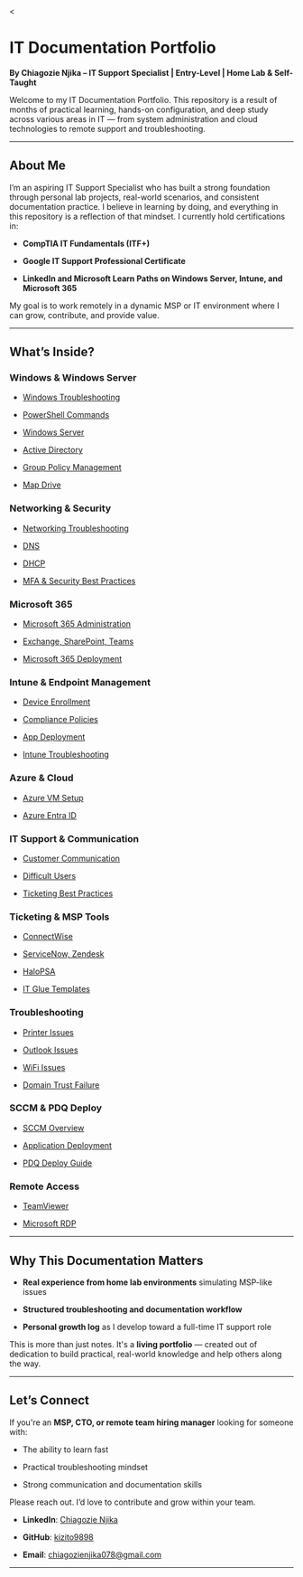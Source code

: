 <

  



# IT Documentation Portfolio  

**By Chiagozie Njika – IT Support Specialist | Entry-Level | Home Lab & Self-Taught**

Welcome to my IT Documentation Portfolio. This repository is a result of months of practical learning, hands-on configuration, and deep study across various areas in IT — from system administration and cloud technologies to remote support and troubleshooting.  

---
## About Me
I’m an aspiring IT Support Specialist who has built a strong foundation through personal lab projects, real-world scenarios, and consistent documentation practice. I believe in learning by doing, and everything in this repository is a reflection of that mindset.
I currently hold certifications in:
- **CompTIA IT Fundamentals (ITF+)**

- **Google IT Support Professional Certificate**

- **LinkedIn and Microsoft Learn Paths on Windows Server, Intune, and Microsoft 365**

My goal is to work remotely in a dynamic MSP or IT environment where I can grow, contribute, and provide value.

---

  

## What’s Inside?

  

### Windows & Windows Server  

- [Windows Troubleshooting](Windows-Server/Windows-Troubleshooting.md)  

- [PowerShell Commands](Windows-Server/PowerShell-Commands.md)  

- [Windows Server](Windows-Server/Windows-Server.md)  

- [Active Directory](Windows-Server/Active-Directory.md)  

- [Group Policy Management](Windows-Server/Group-Policy-Management.md)  

- [Map Drive](Windows-Server/Mapping-Drive.md)  

  

### Networking & Security  

- [Networking Troubleshooting](Network/Networking-Troubleshooting.md)  

- [DNS](Network/DNS.md)  

- [DHCP](Network/DHCP)  

- [MFA & Security Best Practices](Security/MFA-Security-Practices.md)  

  

### Microsoft 365  

- [Microsoft 365 Administration](Microsoft365/Microsoft-365-Administration.md)  

- [Exchange, SharePoint, Teams](Microsoft365/Exchange-Administration.md)  

- [Microsoft 365 Deployment](Microsoft365/Microsoft-365-Deployment.md)  

  

### Intune & Endpoint Management  

- [Device Enrollment](Intune/Device-Enrollment.md)  

- [Compliance Policies](Intune/Compliance-Policies.md)  

- [App Deployment](Intune/App-Deployment.md)  

- [Intune Troubleshooting](Intune/Enrollment-Troubleshooting.md)  

  

### Azure & Cloud  

- [Azure VM Setup](Azure/Virtual-Machines-Setup.md)  

- [Azure Entra ID](Azure/Entra-ID-Fundamentals.md)  

  

### IT Support & Communication  

- [Customer Communication](CustomerService/Communication-Best-Practices.md)  

- [Difficult Users](CustomerService/Handling-Difficult-Customers.md)  

- [Ticketing Best Practices](CustomerService/Ticketing-Best-Practices.md)  

  

### Ticketing & MSP Tools  

- [ConnectWise](ConnectWise/Ticketing-Best-Practices.md)  

- [ServiceNow, Zendesk](Ticketing-Systems/ServiceNow-Ticketing.md)  

- [HaloPSA](Ticketing-Systems/HaloPSA)  

- [IT Glue Templates](ITGlue/IT-Documentation-Templates.md)  

  

### Troubleshooting  

- [Printer Issues](Troubleshooting/Printer-Issues.md)  

- [Outlook Issues](Troubleshooting/Outlook-Issues.md)  

- [WiFi Issues](Troubleshooting/WiFi-Connection-Issues.md)  

- [Domain Trust Failure](Troubleshooting/Domain-Trust-Relationship-Failed.md)  

  

### SCCM & PDQ Deploy  

- [SCCM Overview](SCCM/SCCM-Overview.md)  

- [Application Deployment](SCCM/Deploying-Applications.md)  

- [PDQ Deploy Guide](PDQ/PDQ-Deploy-Automation.md)  

  

### Remote Access  

- [TeamViewer](Remote-Connection/TeamViewer)  

- [Microsoft RDP](Remote-Connection/Microsoft-RDP)

  

---

  

## Why This Documentation Matters  

  

- **Real experience from home lab environments** simulating MSP-like issues  

- **Structured troubleshooting and documentation workflow**  

- **Personal growth log** as I develop toward a full-time IT support role  

  

This is more than just notes. It's a **living portfolio** — created out of dedication to build practical, real-world knowledge and help others along the way.

  

---

  

## Let’s Connect

  

If you're an **MSP, CTO, or remote team hiring manager** looking for someone with:

  

- The ability to learn fast

- Practical troubleshooting mindset

- Strong communication and documentation skills  

  

Please reach out. I’d love to contribute and grow within your team.

  

- **LinkedIn**: [Chiagozie Njika]([https://www.linkedin.com/in/chiagozie-njika-a24660284](https://www.linkedin.com/in/chiagozie-njika-a24660284))  

- **GitHub**: [kizito9898]([https://github.com/kizito9898](https://github.com/kizito9898))  

- **Email**: [chiagozienjika078@gmail.com](mailto:chiagozienjika078@gmail.com)  

  

---